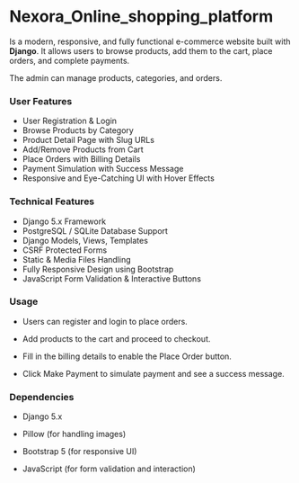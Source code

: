 # Nexora_Online_shopping_platform

Is a modern, responsive, and fully functional e-commerce website built with **Django**. 
It allows users to browse products, add them to the cart, place orders, and complete payments. 

The admin can manage products, categories, and orders.


### User Features
- User Registration & Login
- Browse Products by Category
- Product Detail Page with Slug URLs
- Add/Remove Products from Cart
- Place Orders with Billing Details
- Payment Simulation with Success Message
- Responsive and Eye-Catching UI with Hover Effects

### Technical Features
- Django 5.x Framework
- PostgreSQL / SQLite Database Support
- Django Models, Views, Templates
- CSRF Protected Forms
- Static & Media Files Handling
- Fully Responsive Design using Bootstrap
- JavaScript Form Validation & Interactive Buttons


### Usage

- Users can register and login to place orders.

- Add products to the cart and proceed to checkout.

- Fill in the billing details to enable the Place Order button.

- Click Make Payment to simulate payment and see a success message.

### Dependencies

- Django 5.x

- Pillow (for handling images)

- Bootstrap 5 (for responsive UI)

- JavaScript (for form validation and interaction)
